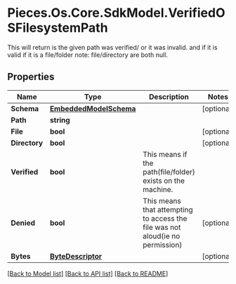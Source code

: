 # Pieces.Os.Core.SdkModel.VerifiedOSFilesystemPath
This will return is the given path was verified/ or it was invalid.  and if it is valid if it is a file/folder  note: file/directory are both null.

## Properties

Name | Type | Description | Notes
------------ | ------------- | ------------- | -------------
**Schema** | [**EmbeddedModelSchema**](EmbeddedModelSchema.md) |  | [optional] 
**Path** | **string** |  | 
**File** | **bool** |  | [optional] 
**Directory** | **bool** |  | [optional] 
**Verified** | **bool** | This means if the path(file/folder) exists on the machine. | 
**Denied** | **bool** | This means that attempting to access the file was not aloud(ie no permission) | [optional] 
**Bytes** | [**ByteDescriptor**](ByteDescriptor.md) |  | [optional] 

[[Back to Model list]](../README.md#documentation-for-models) [[Back to API list]](../README.md#documentation-for-api-endpoints) [[Back to README]](../README.md)

